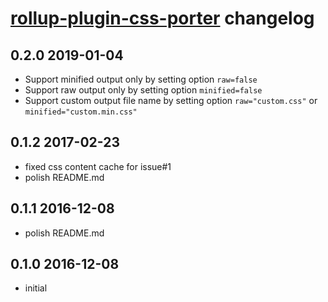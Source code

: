 # [rollup-plugin-css-porter](https://github.com/RJHwang/rollup-plugin-css-porter) changelog

## 0.2.0 2019-01-04

- Support minified output only by setting option `raw=false`
- Support raw output only by setting option `minified=false`
- Support custom output file name by setting option `raw="custom.css"` or `minified="custom.min.css"`

## 0.1.2 2017-02-23

- fixed css content cache for issue#1
- polish README.md

## 0.1.1 2016-12-08

- polish README.md

## 0.1.0 2016-12-08

- initial
